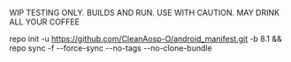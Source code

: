 WIP TESTING ONLY. BUILDS AND RUN. USE WITH CAUTION. MAY DRINK ALL YOUR COFFEE

repo init -u https://github.com/CleanAosp-O/android_manifest.git -b 8.1 && repo sync -f --force-sync --no-tags --no-clone-bundle
